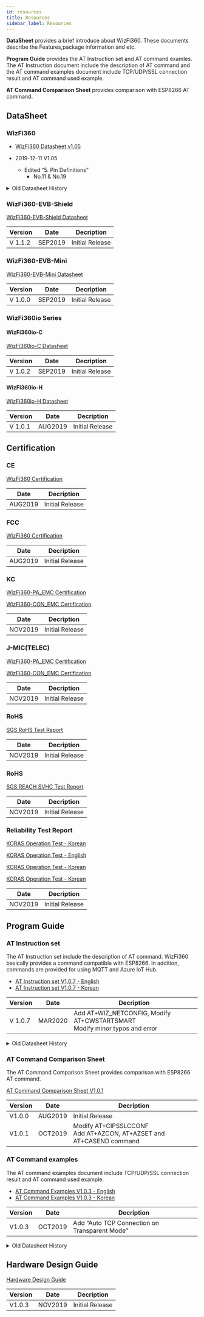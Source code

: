 ```yaml
---
id: resources
title: Resources
sidebar_label: Resources
---
```


**DataSheet** provides a brief introduce about WizFi360. These documents describe the Features,package information and etc.

**Program Guide** provides the AT Instruction set and AT command examles. The AT Instruction document include the description of AT command and the AT command examples document include TCP/UDP/SSL connection result and AT command used example. 

**AT Command Comparison Sheet** provides comparison with ESP8266 AT command.

## DataSheet

### WizFi360

  - [WizFi360 Datasheet v1.05](https://wizwiki.net/wiki/lib/exe/fetch.php/products:wizfi360:wizfi360ds:wizfi360_ds_v105_en.pdf)

  - 2019-12-11 V1.05
      - Edited “5. Pin Definitions”
          - No.11 & No.19

<details>
<summary> Old Datasheet History </summary>

  - 2019-10-18 V1.03 Edited “Figure3. WizFi360 Pinout”
  - 2019-10-10 V1.02 Edited “Table 1. Description on Power Consumption”
  - 2019-09-19 V1.01
      - Edited “Figure3. WizFi360 Pinout”
      - Edited “Table4. WizFi360 Pin Function”
      - Added “7. Peripheral Circuit Reference Design”
      - Added “8. Recommended PCB Land Pattern”
      - Added “9. Reflow Condition”
  - 2019-09-02 V1.0
      - Edited “5. Pin Definitions”
      - Added “5.1 Initial Value of GPIO Pins”
      - Added “Figure3. WizFi360 Pinout”
  - 2019-11-27 V1.04
      - Edited “Figure3. WizFi360 Pinout”
      - Edited “Table4. WizFi360 Pin Function”
      - Edited “Table6. Initial Value of GPIO Pins”

</details>

### WizFi360-EVB-Shield

[WizFi360-EVB-Shield Datasheet](https://wizwiki.net/wiki/lib/exe/fetch.php/products:wizfi360:wizfi360ds:wizfi360-evb-shield_ds_112_en.pdf)

| Version | Date    | Decription      |
| ------- | ------- | --------------- |
| V 1.1.2 | SEP2019 | Initial Release |


### WizFi360-EVB-Mini

[WizFi360-EVB-Mini Datasheet](https://wizwiki.net/wiki/lib/exe/fetch.php/products:wizfi360:wizfi360ds:wizfi360-evb-mini_ds_100_en.pdf)

| Version | Date    | Decription      |
| ------- | ------- | --------------- |
| V 1.0.0 | SEP2019 | Initial Release |

### WizFi360io Series

#### WizFi360io-C

[WizFi360io-C Datasheet](https://wizwiki.net/wiki/lib/exe/fetch.php/products:wizfi360:wizfi360ds:wizfi360io-c_ds_102_en.pdf)

| Version | Date    | Decription      |
| ------- | ------- | --------------- |
| V 1.0.2 | SEP2019 | Initial Release |

#### WizFi360io-H

[WizFi360io-H Datasheet](https://wizwiki.net/wiki/lib/exe/fetch.php/products:wizfi360:wizfi360ds:wizfi360io-h_ds_101_en.pdf)

| Version | Date    | Decription      |
| ------- | ------- | --------------- |
| V 1.0.1 | AUG2019 | Initial Release |

## Certification


### CE

[WizFi360 Certification](https://wizwiki.net/wiki/lib/exe/fetch.php/products:wizfi360:wizfi360ds:emc104756_red_evaluation.pdf)

| Date    | Decription      |
| ------- | --------------- |
| AUG2019 | Initial Release |

### FCC

[WizFi360 Certification](https://wizwiki.net/wiki/lib/exe/fetch.php/products:wizfi360:wizfi360ds:certificate_sts1906023e_fcc_sdoc_cer.pdf)

| Date    | Decription      |
| ------- | --------------- |
| AUG2019 | Initial Release |

### KC

[WizFi360-PA_EMC Certification](https://wizwiki.net/wiki/lib/exe/fetch.php/products:wizfi360:wizfi360ds:%EC%9D%B8%EC%A6%9D%EC%84%9C_wizfi360-pa_emc_%ED%8C%8C%EC%83%9D%EC%B6%94%EA%B0%80.pdf)

[WizFi360-CON_EMC Certification](https://wizwiki.net/wiki/lib/exe/fetch.php/products:wizfi360:wizfi360ds:%EC%9D%B8%EC%A6%9D%EC%84%9C_wizfi360-con_emc_%EC%95%88%ED%85%8C%EB%82%98_%EC%B6%94%EA%B0%80.pdf)

| Date    | Decription      |
| ------- | --------------- |
| NOV2019 | Initial Release |

### J-MIC(TELEC)

[WizFi360-PA_EMC Certification](https://wizwiki.net/wiki/lib/exe/fetch.php/products:wizfi360:wizfi360ds:certificate_022-190204_wizfi360-pa_20191111.pdf)

[WizFi360-CON_EMC Certification](https://wizwiki.net/wiki/lib/exe/fetch.php/products:wizfi360:wizfi360ds:certificate_022-190205_wizfi360-con_20191111.pdf)

| Date    | Decription      |
| ------- | --------------- |
| NOV2019 | Initial Release |

### RoHS

[SGS RoHS Test Report](https://wizwiki.net/wiki/lib/exe/fetch.php/products:wizfi360:wizfi360ds:rohs_ayn19-14878201_4000_4920_ayaa19-57264.pdf)

| Date    | Decription      |
| ------- | --------------- |
| NOV2019 | Initial Release |

### RoHS

[SGS REACH SVHC Test Report](https://wizwiki.net/wiki/lib/exe/fetch.php/products:wizfi360:wizfi360ds:svhc_%EC%8B%9C%ED%97%98_%EC%84%B1%EC%A0%81%EC%84%9C_ayn19-156716_4000_4920_ayaa19-59688.pdf)

| Date    | Decription      |
| ------- | --------------- |
| NOV2019 | Initial Release |

### Reliability Test Report

[KORAS Operation Test - Korean](https://wizwiki.net/wiki/lib/exe/fetch.php/products:wizfi360:wizfi360ds:2019-0004k_wizfi360pa_koras_%EB%8F%99%EC%9E%91_%EC%8B%9C%ED%97%98%EC%84%B1%EC%A0%81%EC%84%9C_60068-2-1_2-2_2-14_%ED%95%9C%EA%B8%80.pdf)

[KORAS Operation Test - English](https://wizwiki.net/wiki/lib/exe/fetch.php/products:wizfi360:wizfi360ds:2019-0005k_wizfi360pa_koras_operation_test_report_60068-2-1_2-2_2-14_en.pdf)

[KORAS Operation Test - Korean](https://wizwiki.net/wiki/lib/exe/fetch.php/products:wizfi360:wizfi360ds:2019-0478f_wizfi360pa_%EB%8F%99%EC%9E%91_%EC%8B%9C%ED%97%98%EC%84%B1%EC%A0%81%EC%84%9C_%EC%A0%80%EC%98%A8_%EA%B3%A0%EC%98%A8_%EC%98%A8%EC%8A%B5%EB%8F%84_%EC%98%A8%EC%8A%B5%EB%8F%84%EC%82%AC%EC%9D%B4%ED%81%B4_%EC%98%A8%EB%8F%84%EB%B3%80%ED%99%94_%ED%95%9C%EA%B8%80.pdf)

[KORAS Operation Test - Korean](https://wizwiki.net/wiki/lib/exe/fetch.php/products:wizfi360:wizfi360ds:2019-0479f_wizfi360pa_operation_test_report_reliability_test_en.pdf)


| Date    | Decription      |
| ------- | --------------- |
| NOV2019 | Initial Release |

## Program Guide

### AT Instruction set

The AT Instruction set include the description of
AT command. WizFi360 basically provides a command compatible with
ESP8266. In addition, commands are provided for using MQTT and Azure IoT
Hub.

  - [AT Instruction set V1.0.7 - English](https://wizwiki.net/wiki/lib/exe/fetch.php/products:wizfi360:wizfi360ds:wizfi360_atset_v107e.pdf)
  - [AT Instruction set V1.0.7 - Korean](https://wizwiki.net/wiki/lib/exe/fetch.php/products:wizfi360:wizfi360ds:wizfi360_atset_v107k.pdf)


| Version | Date    | Decription                                                                  |
| ------- | ------- | --------------------------------------------------------------------------- |
| V 1.0.7 | MAR2020 | Add AT+WIZ\_NETCONFIG, Modify AT+CWSTARTSMART <br /> Modify minor typos and error |


<details>
<summary> Old Datasheet History </summary>

| Version | Date    | Decription                                                                                  |
| ------- | ------- | ------------------------------------------------------------------------------------------- |
| V 1.0.0 | AUG2019 | Initial Release                                                                             |
| V 1.0.1 | AUG2019 | Please refer to document                                                                    |
| V 1.0.2 | AUG2019 | Add AT+WPS, AT+SLEEP, AT+GLSP Command, renewal layout                                       |
| V 1.0.3 | AUG2019 | Add MQTT Commands                                                                           |
| V 1.0.4 | SEP2019 | Fix typo                                                                                    |
| V 1.0.5 | OCT2019 | Modify CWMODE Factory Default                                                               |
| V 1.0.6 | OCT2019 | Add Azure commands, AT+SSLCONF command and AT+CASEND command<br /> Fix typo<br /> Add Command History |

</details>

### AT Command Comparison Sheet

The AT Command Comparison Sheet provides comparison with ESP8266 AT command.

[AT Command Comparison Sheet V1.0.1](https://wizwiki.net/wiki/lib/exe/fetch.php/products:wizfi360:wizfi360ds:wizfi360_atcp_v101.pdf)

| Version | Date    | Decription                                                             |
| ------- | ------- | ---------------------------------------------------------------------- |
| V1.0.0  | AUG2019 | Initial Release                                                        |
| V1.0.1  | OCT2019 | Modify AT+CIPSSLCCONF<br /> Add AT+AZCON, AT+AZSET and AT+CASEND command |

### AT Command examples

The AT command examples document include
TCP/UDP/SSL connection result and AT command used example.

  - [AT Command Examples V1.0.3 - English](https://wizwiki.net/wiki/lib/exe/fetch.php/products:wizfi360:wizfi360ds:wizfi360atcomex_v103e.pdf)
  - [AT Command Examples V1.0.3 - Korean](https://wizwiki.net/wiki/lib/exe/fetch.php/products:wizfi360:wizfi360ds:wizfi360atcomex_v103k.pdf)

| Version | Date    | Decription                                    |
| ------- | ------- | --------------------------------------------- |
| V1.0.3  | OCT2019 | Add “Auto TCP Connection on Transparent Mode” |

<details>
<summary> Old Datasheet History </summary>

| Version | Date    | Decription                    |
| ------- | ------- | ----------------------------- |
| V1.0.0  | AUG2019 | Initial Release               |
| V1.0.1  | OCT2019 | Fixed typo                    |
| V1.0.2  | OCT2019 | Modified Overview description |

</details>

## Hardware Design Guide

[Hardware Design Guide](https://wizwiki.net/wiki/lib/exe/fetch.php/products:wizfi360:wizfi360ds:wizfi360_hardware_design_guide_v103_en.pdf)

| Version | Date    | Decription                    |
| ------- | ------- | ----------------------------- |
| V1.0.3  | NOV2019 | Initial Release               |